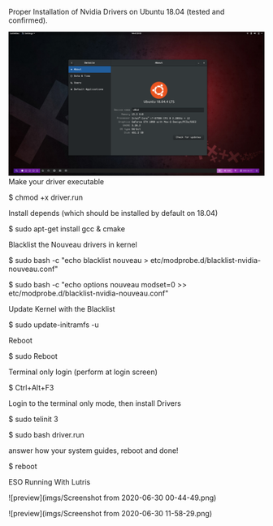 Proper Installation of Nvidia Drivers on Ubuntu 18.04 (tested and confirmed).

![prevuew](imgs/screen.png)
Make your driver executable

$ chmod +x driver.run

Install depends (which should be installed by default on 18.04)

$ sudo apt-get install gcc & cmake

Blacklist the Nouveau drivers in kernel

$ sudo bash -c "echo blacklist nouveau > etc/modprobe.d/blacklist-nvidia-nouveau.conf"

$ sudo bash -c "echo options nouveau modset=0 >> etc/modprobe.d/blacklist-nvidia-nouveau.conf"

Update Kernel with the Blacklist

$ sudo update-initramfs -u

Reboot

$ sudo Reboot

Terminal only login (perform at login screen)

$ Ctrl+Alt+F3

Login to the terminal only mode, then install Drivers

$ sudo telinit 3

$ sudo bash driver.run

answer how your system guides, reboot and done!

$ reboot

ESO Running With Lutris

![preview](imgs/Screenshot from 2020-06-30 00-44-49.png)


![preview](imgs/Screenshot from 2020-06-30 11-58-29.png)
